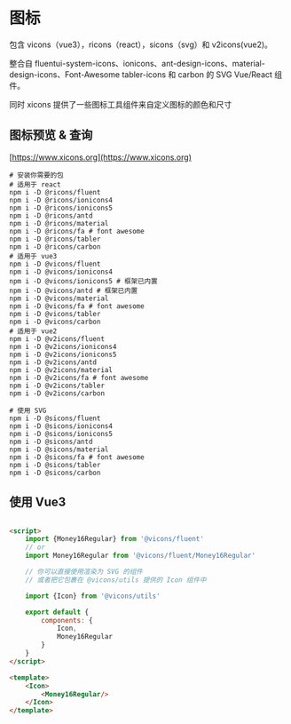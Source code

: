 # 图标

包含 vicons（vue3），ricons（react），sicons（svg）和 v2icons(vue2)。

整合自 fluentui-system-icons、ionicons、ant-design-icons、material-design-icons、Font-Awesome tabler-icons 和 carbon 的 SVG
Vue/React 组件。

同时 xicons 提供了一些图标工具组件来自定义图标的颜色和尺寸

## 图标预览 & 查询

[https://www.xicons.org](https://www.xicons.org)

```shell
# 安装你需要的包
# 适用于 react
npm i -D @ricons/fluent
npm i -D @ricons/ionicons4
npm i -D @ricons/ionicons5
npm i -D @ricons/antd
npm i -D @ricons/material
npm i -D @ricons/fa # font awesome
npm i -D @ricons/tabler
npm i -D @ricons/carbon
# 适用于 vue3
npm i -D @vicons/fluent
npm i -D @vicons/ionicons4 
npm i -D @vicons/ionicons5 # 框架已内置
npm i -D @vicons/antd # 框架已内置
npm i -D @vicons/material
npm i -D @vicons/fa # font awesome
npm i -D @vicons/tabler
npm i -D @vicons/carbon
# 适用于 vue2
npm i -D @v2icons/fluent
npm i -D @v2icons/ionicons4
npm i -D @v2icons/ionicons5
npm i -D @v2icons/antd
npm i -D @v2icons/material
npm i -D @v2icons/fa # font awesome
npm i -D @v2icons/tabler
npm i -D @v2icons/carbon

# 使用 SVG
npm i -D @sicons/fluent
npm i -D @sicons/ionicons4
npm i -D @sicons/ionicons5
npm i -D @sicons/antd
npm i -D @sicons/material
npm i -D @sicons/fa # font awesome
npm i -D @sicons/tabler
npm i -D @sicons/carbon
```

## 使用 Vue3

```html

<script>
    import {Money16Regular} from '@vicons/fluent'
    // or
    import Money16Regular from '@vicons/fluent/Money16Regular'

    // 你可以直接使用渲染为 SVG 的组件
    // 或者把它包裹在 @vicons/utils 提供的 Icon 组件中

    import {Icon} from '@vicons/utils'

    export default {
        components: {
            Icon,
            Money16Regular
        }
    }
</script>

<template>
    <Icon>
        <Money16Regular/>
    </Icon>
</template>
```
